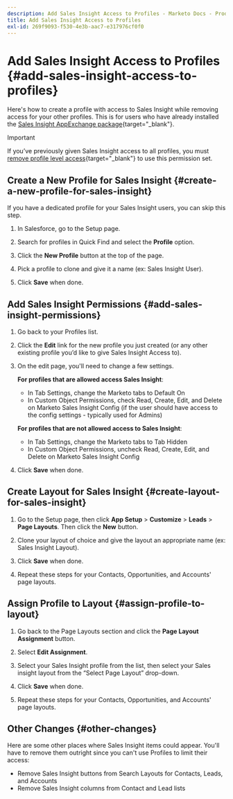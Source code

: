 ```yaml
---
description: Add Sales Insight Access to Profiles - Marketo Docs - Product Documentation
title: Add Sales Insight Access to Profiles
exl-id: 269f9093-f530-4e3b-aac7-e317976cf0f0
---
```

# Add Sales Insight Access to Profiles {#add-sales-insight-access-to-profiles}

Here's how to create a profile with access to Sales Insight while removing access for your other profiles. This is for users who have already installed the [Sales Insight AppExchange package](/help/marketo/product-docs/marketo-sales-insight/msi-for-salesforce/installation/install-marketo-sales-insight-package-in-salesforce-appexchange.md){target="_blank"}.

>[!IMPORTANT]
>
>If you’ve previously given Sales Insight access to all profiles, you must [remove profile level access](/help/marketo/product-docs/marketo-sales-insight/msi-for-salesforce/configuration/remove-sales-insight-access.md){target="_blank"} to use this permission set.

## Create a New Profile for Sales Insight {#create-a-new-profile-for-sales-insight}

If you have a dedicated profile for your Sales Insight users, you can skip this step.

1. In Salesforce, go to the Setup page.

1. Search for profiles in Quick Find and select the **Profile** option.

1. Click the **New Profile** button at the top of the page.

1. Pick a profile to clone and give it a name (ex: Sales Insight User).

1. Click **Save** when done.

## Add Sales Insight Permissions {#add-sales-insight-permissions}

1. Go back to your Profiles list.

1. Click the **Edit** link for the new profile you just created (or any other existing profile you’d like to give Sales Insight Access to).

1. On the edit page, you'll need to change a few settings.

   **For profiles that are allowed access Sales Insight**:

   * In Tab Settings, change the Marketo tabs to Default On
   * In Custom Object Permissions, check Read, Create, Edit, and Delete on Marketo Sales Insight Config (if the user should have access to the config settings - typically used for Admins)

   **For profiles that are not allowed access to Sales Insight**:

   * In Tab Settings, change the Marketo tabs to Tab Hidden
   * In Custom Object Permissions, uncheck Read, Create, Edit, and Delete on Marketo Sales Insight Config

1. Click **Save** when done.

## Create Layout for Sales Insight {#create-layout-for-sales-insight}

1. Go to the Setup page, then click **App Setup** > **Customize** > **Leads** > **Page Layouts**. Then click the **New** button.

1. Clone your layout of choice and give the layout an appropriate name (ex: Sales Insight Layout).  

1. Click **Save** when done.

1. Repeat these steps for your Contacts, Opportunities, and Accounts' page layouts.

## Assign Profile to Layout {#assign-profile-to-layout}

1. Go back to the Page Layouts section and click the **Page Layout Assignment** button.

1. Select **Edit Assignment**.

1. Select your Sales Insight profile from the list, then select your Sales insight layout from the “Select Page Layout” drop-down.

1. Click **Save** when done.

1. Repeat these steps for your Contacts, Opportunities, and Accounts' page layouts.

## Other Changes {#other-changes}

Here are some other places where Sales Insight items could appear. You'll have to remove them outright since you can't use Profiles to limit their access:

* Remove Sales Insight buttons from Search Layouts for Contacts, Leads, and Accounts
* Remove Sales Insight columns from Contact and Lead lists
